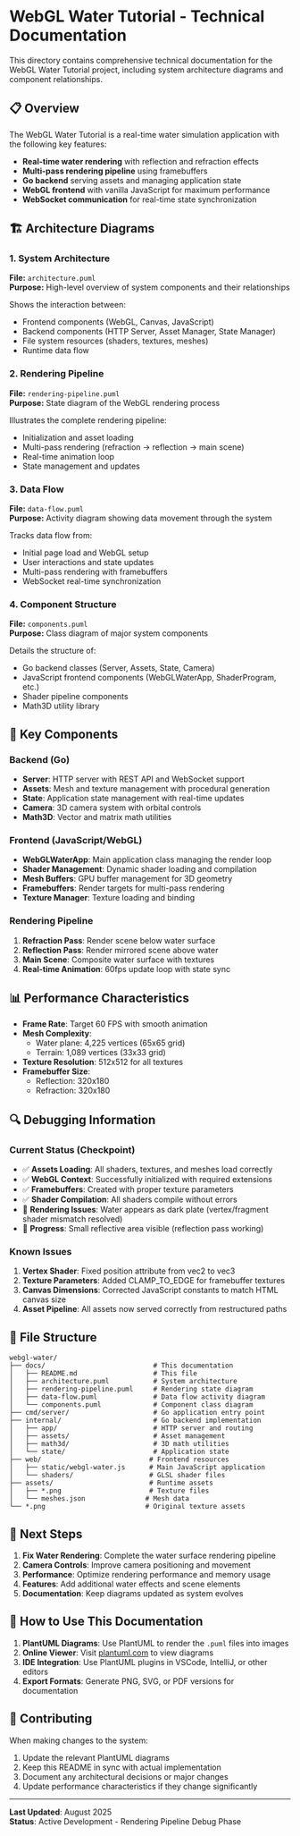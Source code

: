 # WebGL Water Tutorial - Technical Documentation

This directory contains comprehensive technical documentation for the WebGL Water Tutorial project, including system architecture diagrams and component relationships.

## 📋 Overview

The WebGL Water Tutorial is a real-time water simulation application with the following key features:
- **Real-time water rendering** with reflection and refraction effects
- **Multi-pass rendering pipeline** using framebuffers
- **Go backend** serving assets and managing application state
- **WebGL frontend** with vanilla JavaScript for maximum performance
- **WebSocket communication** for real-time state synchronization

## 🏗️ Architecture Diagrams

### 1. System Architecture
**File:** `architecture.puml`  
**Purpose:** High-level overview of system components and their relationships

Shows the interaction between:
- Frontend components (WebGL, Canvas, JavaScript)
- Backend components (HTTP Server, Asset Manager, State Manager)
- File system resources (shaders, textures, meshes)
- Runtime data flow

### 2. Rendering Pipeline
**File:** `rendering-pipeline.puml`  
**Purpose:** State diagram of the WebGL rendering process

Illustrates the complete rendering pipeline:
- Initialization and asset loading
- Multi-pass rendering (refraction → reflection → main scene)
- Real-time animation loop
- State management and updates

### 3. Data Flow
**File:** `data-flow.puml`  
**Purpose:** Activity diagram showing data movement through the system

Tracks data flow from:
- Initial page load and WebGL setup
- User interactions and state updates
- Multi-pass rendering with framebuffers
- WebSocket real-time synchronization

### 4. Component Structure
**File:** `components.puml`  
**Purpose:** Class diagram of major system components

Details the structure of:
- Go backend classes (Server, Assets, State, Camera)
- JavaScript frontend components (WebGLWaterApp, ShaderProgram, etc.)
- Shader pipeline components
- Math3D utility library

## 🔧 Key Components

### Backend (Go)
- **Server**: HTTP server with REST API and WebSocket support
- **Assets**: Mesh and texture management with procedural generation
- **State**: Application state management with real-time updates
- **Camera**: 3D camera system with orbital controls
- **Math3D**: Vector and matrix math utilities

### Frontend (JavaScript/WebGL)
- **WebGLWaterApp**: Main application class managing the render loop
- **Shader Management**: Dynamic shader loading and compilation
- **Mesh Buffers**: GPU buffer management for 3D geometry
- **Framebuffers**: Render targets for multi-pass rendering
- **Texture Manager**: Texture loading and binding

### Rendering Pipeline
1. **Refraction Pass**: Render scene below water surface
2. **Reflection Pass**: Render mirrored scene above water
3. **Main Scene**: Composite water surface with textures
4. **Real-time Animation**: 60fps update loop with state sync

## 📊 Performance Characteristics

- **Frame Rate**: Target 60 FPS with smooth animation
- **Mesh Complexity**: 
  - Water plane: 4,225 vertices (65x65 grid)
  - Terrain: 1,089 vertices (33x33 grid)
- **Texture Resolution**: 512x512 for all textures
- **Framebuffer Size**: 
  - Reflection: 320x180
  - Refraction: 320x180

## 🔍 Debugging Information

### Current Status (Checkpoint)
- ✅ **Assets Loading**: All shaders, textures, and meshes load correctly
- ✅ **WebGL Context**: Successfully initialized with required extensions
- ✅ **Framebuffers**: Created with proper texture parameters
- ✅ **Shader Compilation**: All shaders compile without errors
- 🔄 **Rendering Issues**: Water appears as dark plate (vertex/fragment shader mismatch resolved)
- 🔄 **Progress**: Small reflective area visible (reflection pass working)

### Known Issues
1. **Vertex Shader**: Fixed position attribute from vec2 to vec3
2. **Texture Parameters**: Added CLAMP_TO_EDGE for framebuffer textures
3. **Canvas Dimensions**: Corrected JavaScript constants to match HTML canvas size
4. **Asset Pipeline**: All assets now served correctly from restructured paths

## 📁 File Structure

```
webgl-water/
├── docs/                           # This documentation
│   ├── README.md                   # This file
│   ├── architecture.puml           # System architecture
│   ├── rendering-pipeline.puml     # Rendering state diagram
│   ├── data-flow.puml              # Data flow activity diagram
│   └── components.puml             # Component class diagram
├── cmd/server/                     # Go application entry point
├── internal/                       # Go backend implementation
│   ├── app/                        # HTTP server and routing
│   ├── assets/                     # Asset management
│   ├── math3d/                     # 3D math utilities
│   └── state/                      # Application state
├── web/                           # Frontend resources
│   ├── static/webgl-water.js      # Main JavaScript application
│   └── shaders/                   # GLSL shader files
├── assets/                        # Runtime assets
│   ├── *.png                      # Texture files
│   └── meshes.json               # Mesh data
└── *.png                         # Original texture assets
```

## 🚀 Next Steps

1. **Fix Water Rendering**: Complete the water surface rendering pipeline
2. **Camera Controls**: Improve camera positioning and movement
3. **Performance**: Optimize rendering performance and memory usage
4. **Features**: Add additional water effects and scene elements
5. **Documentation**: Keep diagrams updated as system evolves

## 📖 How to Use This Documentation

1. **PlantUML Diagrams**: Use PlantUML to render the `.puml` files into images
2. **Online Viewer**: Visit [plantuml.com](http://www.plantuml.com/plantuml/uml/) to view diagrams
3. **IDE Integration**: Use PlantUML plugins in VSCode, IntelliJ, or other editors
4. **Export Formats**: Generate PNG, SVG, or PDF versions for documentation

## 🤝 Contributing

When making changes to the system:
1. Update the relevant PlantUML diagrams
2. Keep this README in sync with actual implementation
3. Document any architectural decisions or major changes
4. Update performance characteristics if they change significantly

---

**Last Updated**: August 2025  
**Status**: Active Development - Rendering Pipeline Debug Phase